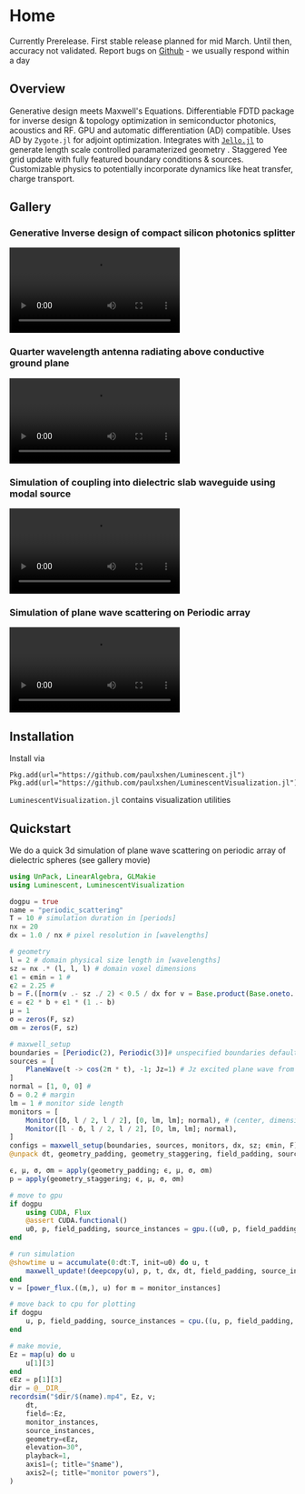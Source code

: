 # Home
 Currently Prerelease. First stable release planned for mid March. Until then, accuracy not validated. Report bugs on [Github](https://github.com/paulxshen/Luminescent.jl) - we usually respond within a day
## Overview
Generative design meets Maxwell's Equations. Differentiable FDTD package for inverse design & topology optimization in semiconductor photonics, acoustics and RF. GPU and automatic differentiation (AD) compatible. Uses AD by `Zygote.jl` for adjoint optimization. Integrates with [`Jello.jl`](https://github.com/paulxshen/Jello.jl) to generate length scale controlled paramaterized geometry . Staggered Yee grid update with fully featured boundary conditions & sources. Customizable physics to potentially incorporate dynamics like heat transfer, charge transport.
## Gallery
### Generative Inverse design of compact silicon photonics splitter 
![](assets/inverse_design_signal_splitter.mp4)
### Quarter wavelength antenna radiating above conductive ground plane
![](assets/quarter_wavelength_antenna.mp4)
### Simulation of coupling into dielectric slab waveguide using modal source 
![](assets/slab_waveguide.mp4)
### Simulation of plane wave scattering on Periodic array
![](assets/periodic_scattering.mp4)

## Installation
Install via 
```
Pkg.add(url="https://github.com/paulxshen/Luminescent.jl")
Pkg.add(url="https://github.com/paulxshen/LuminescentVisualization.jl")
```
`LuminescentVisualization.jl` contains visualization utilities
## Quickstart
We do a quick 3d simulation of plane wave scattering on periodic array of dielectric spheres (see gallery movie)
```julia
using UnPack, LinearAlgebra, GLMakie
using Luminescent, LuminescentVisualization

dogpu = true
name = "periodic_scattering"
T = 10 # simulation duration in [periods]
nx = 20
dx = 1.0 / nx # pixel resolution in [wavelengths]

# geometry
l = 2 # domain physical size length in [wavelengths]
sz = nx .* (l, l, l) # domain voxel dimensions
ϵ1 = ϵmin = 1 #
ϵ2 = 2.25 # 
b = F.([norm(v .- sz ./ 2) < 0.5 / dx for v = Base.product(Base.oneto.(sz)...)]) # sphere
ϵ = ϵ2 * b + ϵ1 * (1 .- b)
μ = 1
σ = zeros(F, sz)
σm = zeros(F, sz)

# maxwell_setup
boundaries = [Periodic(2), Periodic(3)]# unspecified boundaries default to PML
sources = [
    PlaneWave(t -> cos(2π * t), -1; Jz=1) # Jz excited plane wave from -x plane (eg -1)
]
normal = [1, 0, 0] #  
δ = 0.2 # margin
lm = 1 # monitor side length
monitors = [
    Monitor([δ, l / 2, l / 2], [0, lm, lm]; normal), # (center, dimensions; normal)
    Monitor([l - δ, l / 2, l / 2], [0, lm, lm]; normal),
]
configs = maxwell_setup(boundaries, sources, monitors, dx, sz; ϵmin, F)
@unpack dt, geometry_padding, geometry_staggering, field_padding, source_instances, monitor_instances, u0, = configs

ϵ, μ, σ, σm = apply(geometry_padding; ϵ, μ, σ, σm)
p = apply(geometry_staggering; ϵ, μ, σ, σm)

# move to gpu
if dogpu
    using CUDA, Flux
    @assert CUDA.functional()
    u0, p, field_padding, source_instances = gpu.((u0, p, field_padding, source_instances))
end

# run simulation
@showtime u = accumulate(0:dt:T, init=u0) do u, t
    maxwell_update!(deepcopy(u), p, t, dx, dt, field_padding, source_instances)
end
v = [power_flux.((m,), u) for m = monitor_instances]

# move back to cpu for plotting
if dogpu
    u, p, field_padding, source_instances = cpu.((u, p, field_padding, source_instances))
end

# make movie, 
Ez = map(u) do u
    u[1][3]
end
ϵEz = p[1][3]
dir = @__DIR__
recordsim("$dir/$(name).mp4", Ez, v;
    dt,
    field=:Ez,
    monitor_instances,
    source_instances,
    geometry=ϵEz,
    elevation=30°,
    playback=1,
    axis1=(; title="$name"),
    axis2=(; title="monitor powers"),
)
```
